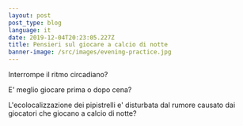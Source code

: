 ```yaml
---
layout: post
post_type: blog
language: it
date: 2019-12-04T20:23:05.227Z
title: Pensieri sul giocare a calcio di notte
banner-image: /src/images/evening-practice.jpg
---
```

Interrompe il ritmo circadiano?

E' meglio giocare prima o dopo cena?

L'ecolocalizzazione dei pipistrelli e' disturbata dal rumore causato dai giocatori che giocano a calcio di notte?

 
